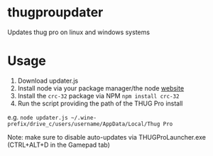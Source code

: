 # thugproupdater
Updates thug pro on linux and windows systems

# Usage
1) Download updater.js
2) Install node via your package manager/the node [website](https://nodejs.org/en/)
3) Install the `crc-32` package via NPM `npm install crc-32`
4) Run the script providing the path of the THUG Pro install

e.g. `node updater.js ~/.wine-prefix/drive_c/users/username/AppData/Local/Thug Pro`

Note: make sure to disable auto-updates via THUGProLauncher.exe (CTRL+ALT+D in the Gamepad tab)
